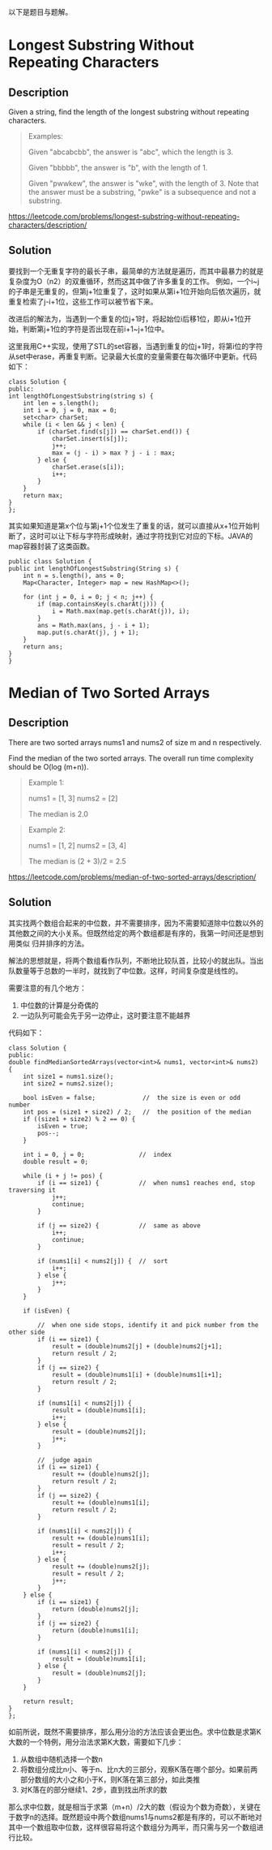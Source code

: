 以下是题目与题解。
# Longest Substring Without Repeating Characters 
## Description
Given a string, find the length of the longest substring without repeating characters.

> Examples:
>
> Given "abcabcbb", the answer is "abc", which the length is 3.
>
> Given "bbbbb", the answer is "b", with the length of 1.
>
> Given "pwwkew", the answer is "wke", with the length of 3. Note that the answer must be a substring, "pwke" is a subsequence and not a substring.

https://leetcode.com/problems/longest-substring-without-repeating-characters/description/

## Solution
要找到一个无重复字符的最长子串，最简单的方法就是遍历，而其中最暴力的就是复杂度为O（n2）的双重循环，然而这其中做了许多重复的工作。
例如，一个i~j的子串是无重复的，但第j+1位重复了，这时如果从第i+1位开始向后依次遍历，就重复检索了j-i+1位，这些工作可以被节省下来。

改进后的解法为，当遇到一个重复的位j+1时，将起始位i后移1位，即从i+1位开始，判断第j+1位的字符是否出现在前i+1~j+1位中。

这里我用C++实现，使用了STL的set容器，当遇到重复的位j+1时，将第i位的字符从set中erase，再重复判断。记录最大长度的变量需要在每次循环中更新。代码如下：

    class Solution {
    public:
    int lengthOfLongestSubstring(string s) {
        int len = s.length();
        int i = 0, j = 0, max = 0;
        set<char> charSet;
        while (i < len && j < len) {
        	if (charSet.find(s[j]) == charSet.end()) {
        		charSet.insert(s[j]);
        		j++;
        		max = (j - i) > max ? j - i : max;
        	} else {
        		charSet.erase(s[i]);
        		i++;
        	}
        }
        return max;
    }
    };

其实如果知道是第x个位与第j+1个位发生了重复的话，就可以直接从x+1位开始判断了，这时可以让下标与字符形成映射，通过字符找到它对应的下标。JAVA的map容器封装了这类函数。

    public class Solution {
    public int lengthOfLongestSubstring(String s) {
        int n = s.length(), ans = 0;
        Map<Character, Integer> map = new HashMap<>();
       
        for (int j = 0, i = 0; j < n; j++) {
            if (map.containsKey(s.charAt(j))) {
                i = Math.max(map.get(s.charAt(j)), i);
            }
            ans = Math.max(ans, j - i + 1);
            map.put(s.charAt(j), j + 1);
        }
        return ans;
    }
    }

# Median of Two Sorted Arrays 
## Description
There are two sorted arrays nums1 and nums2 of size m and n respectively.

Find the median of the two sorted arrays. The overall run time complexity should be O(log (m+n)).

> Example 1:
>
> nums1 = [1, 3]
> nums2 = [2]
>
> The median is 2.0

> Example 2:
>
> nums1 = [1, 2]
> nums2 = [3, 4]
>
> The median is (2 + 3)/2 = 2.5

https://leetcode.com/problems/median-of-two-sorted-arrays/description/

## Solution
其实找两个数组合起来的中位数，并不需要排序，因为不需要知道除中位数以外的其他数之间的大小关系。但既然给定的两个数组都是有序的，我第一时间还是想到用类似
归并排序的方法。

解法的思想就是，将两个数组看作队列，不断地比较队首，比较小的就出队。当出队数量等于总数的一半时，就找到了中位数。这样，时间复杂度是线性的。

需要注意的有几个地方：
1. 中位数的计算是分奇偶的
2. 一边队列可能会先于另一边停止，这时要注意不能越界

代码如下：

    class Solution {
    public:
    double findMedianSortedArrays(vector<int>& nums1, vector<int>& nums2) {
        int size1 = nums1.size();
        int size2 = nums2.size();

        bool isEven = false;             //  the size is even or odd number
        int pos = (size1 + size2) / 2;   //  the position of the median
        if ((size1 + size2) % 2 == 0) {
        	isEven = true;
        	pos--;
        }

        int i = 0, j = 0;               //  index
        double result = 0;

        while (i + j != pos) {
        	if (i == size1) {           //  when nums1 reaches end, stop traversing it
        		j++;
        		continue;
        	}

        	if (j == size2) {           //  same as above
        		i++;
        		continue;
        	}

        	if (nums1[i] < nums2[j]) {  //  sort
        		i++;
        	} else {
        		j++;
        	}
        }

        if (isEven) {

        	//  when one side stops, identify it and pick number from the other side
        	if (i == size1) {
        		result = (double)nums2[j] + (double)nums2[j+1];
        		return result / 2;
        	}
        	if (j == size2) {
        		result = (double)nums1[i] + (double)nums1[i+1];
        		return result / 2;
        	}

        	if (nums1[i] < nums2[j]) {
        		result = (double)nums1[i];
        		i++;
        	} else {
        		result = (double)nums2[j];
        		j++;
        	}

        	//  judge again
        	if (i == size1) {
        		result += (double)nums2[j];
        		return result / 2;
        	}
        	if (j == size2) {
        		result += (double)nums1[i];
        		return result / 2;
        	}

        	if (nums1[i] < nums2[j]) {
        		result += (double)nums1[i];
        		result = result / 2;
        		i++;
        	} else {
        		result += (double)nums2[j];
        		result = result / 2;
        		j++;
        	}
        } else {
        	if (i == size1) {
        		return (double)nums2[j];
        	}
        	if (j == size2) {
        		return (double)nums1[i];
        	}

        	if (nums1[i] < nums2[j]) {
        		result = (double)nums1[i];
        	} else {
        		result = (double)nums2[j];
        	}
        }

        return result;
    }
    };
    
如前所说，既然不需要排序，那么用分治的方法应该会更出色。求中位数是求第K大数的一个特例，用分治法求第K大数，需要如下几步：
1. 从数组中随机选择一个数n
2. 将数组分成比n小、等于n、比n大的三部分，观察K落在哪个部分。如果前两部分数组的大小之和小于K，则K落在第三部分，如此类推
3. 对K落在的部分继续1、2步，直到找出所求的数

那么求中位数，就是相当于求第（m+n）/2大的数（假设为个数为奇数），关键在于数字n的选择。既然题设中两个数组nums1与nums2都是有序的，可以不断地对其中一个数组取中位数，这样很容易将这个数组分为两半，而只需与另一个数组进行比较。
